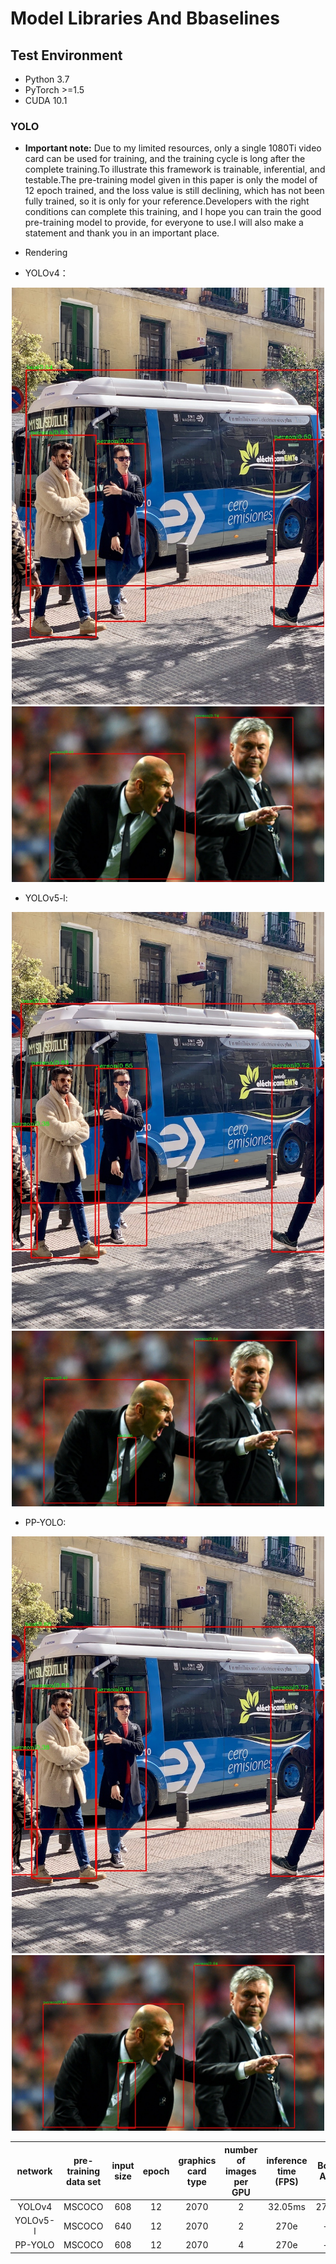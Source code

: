 # Model Libraries And Bbaselines

## Test Environment
- Python 3.7  
- PyTorch >=1.5  
- CUDA 10.1  
   
 ### YOLO 

- **Important note:** Due to my limited resources, only a single 1080Ti video card can be used for training, and the training cycle is long after the complete training.To illustrate this framework is trainable, inferential, and testable.The pre-training model given in this paper is only the model of 12 epoch trained, and the loss value is still declining, which has not been fully trained, so it is only for your reference.Developers with the right conditions can complete this training, and I hope you can train the good pre-training model to provide, for everyone to use.I will also make a statement and thank you in an important place.

- Rendering


- YOLOv4：
 <div align="center">
  <img src="./images/test/bus-yolov4.jpg" width=500 />
</div>
<div align="center">
  <img src="./images/test/zidane-yolov4.jpg" width=500 />
</div>

- YOLOv5-l:
 <div align="center">
  <img src="./images/test/bus-yolov5.jpg" width=500 />
</div>
<div align="center">
  <img src="./images/test/zidane-yolov5.jpg" width=500 />
</div>

- PP-YOLO:
 <div align="center">
  <img src="./images/test/bus-ppyolo.jpg" width=500 />
</div>
<div align="center">
  <img src="./images/test/zidane-ppyolo.jpg" width=500 />
</div>


| network | pre-training data set | input size | epoch | graphics card type | number of images per GPU | inference time (FPS)| Box AP | baidu network disk |Google network disk |configuration file |
| :--------: | :--: | :-----: | :-----: |:------------: |:----: | :-------: | :----: | :-------: | :-------: |  :-------: |  
| YOLOv4   | MSCOCO | 608  |12 |2070|2|  32.05ms|27.6|  0.276  | - | [config file](https://github.com/wuzhihao7788/yolodet-pytorch/blob/master/cfg/yolov4_coco_100e.py) |  
| YOLOv5-l   | MSCOCO | 640|12 |  2070  |    2    |   270e  |      -        |  31.0  | - | [config file](https://github.com/wuzhihao7788/yolodet-pytorch/blob/master/cfg/yolov5_coco_100e.py) |  
| PP-YOLO   | MSCOCO | 608 |12 |  2070  |    4    |   270e  |      -        |  28.2  | - | [config file](https://github.com/wuzhihao7788/yolodet-pytorch/blob/master/cfg/ppyolo_coco_100e.py) |  
